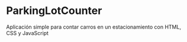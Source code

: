 # ParkingLotCounter
Aplicación simple para contar carros en un estacionamiento con HTML, CSS y JavaScript
